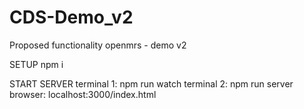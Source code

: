 # CDS-Demo_v2
Proposed functionality openmrs - demo v2

SETUP
npm i

START SERVER
terminal 1: npm run watch
terminal 2: npm run server
browser: localhost:3000/index.html